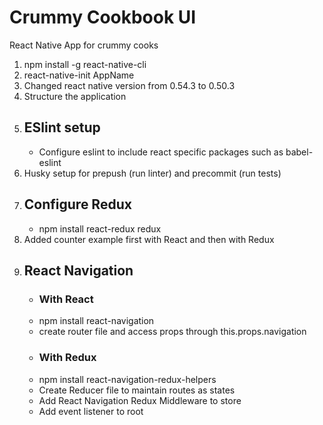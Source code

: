 # Crummy Cookbook UI

React Native App for crummy cooks

1. npm install -g react-native-cli
2. react-native-init AppName
3. Changed react native version from 0.54.3 to 0.50.3
4. Structure the application
5. ## ESlint setup
    - Configure eslint to include react specific packages such as babel-eslint
6. Husky setup for prepush (run linter) and precommit (run tests)
7. ## Configure Redux
    - npm install react-redux redux
8. Added counter example first with React and then with Redux 
9. ## React Navigation
    - ### With React
    - npm install react-navigation
    - create router file and access props through this.props.navigation
    - ### With Redux
    - npm install react-navigation-redux-helpers
    - Create Reducer file to maintain routes as states
    - Add React Navigation Redux Middleware to store
    - Add event listener to root 